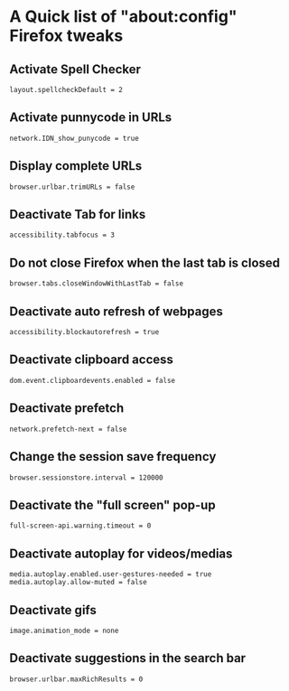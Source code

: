 # A Quick list of "about:config" Firefox tweaks

## Activate Spell Checker

    layout.spellcheckDefault = 2

## Activate punnycode in URLs

    network.IDN_show_punycode = true

## Display complete URLs

    browser.urlbar.trimURLs = false

## Deactivate Tab for links

    accessibility.tabfocus = 3

## Do not close Firefox when the last tab is closed

    browser.tabs.closeWindowWithLastTab = false

## Deactivate auto refresh of webpages

    accessibility.blockautorefresh = true

## Deactivate clipboard access

    dom.event.clipboardevents.enabled = false

## Deactivate prefetch

    network.prefetch-next = false

## Change the session save frequency

    browser.sessionstore.interval = 120000

## Deactivate the "full screen" pop-up

    full-screen-api.warning.timeout = 0

## Deactivate autoplay for videos/medias

    media.autoplay.enabled.user-gestures-needed = true
    media.autoplay.allow-muted = false

## Deactivate gifs

    image.animation_mode = none

## Deactivate suggestions in the search bar

    browser.urlbar.maxRichResults = 0
